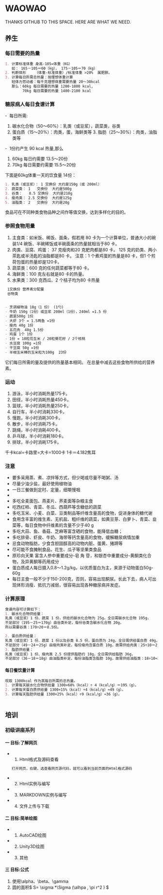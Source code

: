 # WAOWAO
THANKS GITHUB TO THIS SPACE. HERE ARE WHAT WE NEED. 

## 养生

### 每日需要的热量
```markdown
1. 计算标准体重 身高-105=体重（KG）
   如： 165－105＝60（kg）， 175－105＝70（kg）
2. 判断体形    （体重-标准体重）/标准体重 >20%  属肥胖。
3. 计算每日所需总热量：按理想体重计算
   轻体力劳动者：每千克理想体重需要热量 20～30kcal
   那么：60kg 每日需要的热量 1200-1800 kcal, 
        70kg 每日需要的热量 1400-2100 kcal
```

### 糖尿病人每日食谱计算
 -  每日所需:	
 1. 碳水化合物（50～60%）：乳类（或豆浆），蔬菜类，谷类
 2. 蛋白质（15～20%）：肉类，蛋，海鲜类等
 3. 脂肪（25～30%）：肉类，油脂类等
 
 -  1份约产生 90 kcal 热量,那么
 1. 60kg 每日约需要     13.5～20份
 2. 70kg 每日需要约需要 15.5～20份
 
下面是60kg体重一天的饮食量 14份：
```markdown
1. 乳类（或豆浆）： 1 交换份 大约是150g（或 200ml）
2. 蔬菜类： 1   交换份  大约是500g
3. 谷类：   8.5 交换份  大约是210g
4. 瘦肉类： 2.5 交换份  大约是125g
5. 油脂类： 2   交换份  大约是20g
```
 食品可在不同种类食物品种之间作等值交换，达到多样化的目的。 


### 参照食物用量
 
1. 主食类：如米饭、稀饭、面条，假若用 80 卡为一个计算单位，普通大小的碗装1/4 碗饭、半碗稀饭或半碗面条的热量就相当于80 卡。
2. 肉类、豆腐、鸡蛋：
   37 克瘦肉和20 克肥肉都是80 卡。
   125 克的奶类、两小茶匙或半汤匙的油脂都是80 卡。
   注意：1 个煮鸡蛋的热量是80 卡，但1 个煎荷包蛋的热量却是120卡。
3. 蔬菜类：600 克的任何蔬菜都等于80 卡。
4. 海鲜类：100 克左右就是80 卡的热量。
5. 水果类：300 克西瓜、2 个桔子均为80 卡热量
 

```markdown
 1交换份 营养素分配量 
 谷物类
 
 
- 烹调植物油 10g（1 份） (1勺)
- 牛奶 150g（1份）或豆浆 200ml（1份），240ml =1.5 份
- 蔬菜500g 1份
- 大虾 3个 = 1.5两鱼 =1份
- 瘦肉 40g 1份 
- 五花肉  40g 1.5份 
- 鸡蛋 1个 1份
- 1份 = 18粒花生米 / 20粒葵花籽 / 2个核桃
- 水豆腐 100g =1份
- 干豆腐 50g =1份
- 半根玉米棒的玉米粒为100g  23份
```
它们每日所需的量及提供的热量基本相同。
在总量中减去这些食物所供给的营养素。

### 运动
1. 游泳，半小时消耗热量175卡。
2. 田径，半小时消耗热量450卡。
3. 篮球，半小时消耗热量250卡。
4. 自行车，半小时消耗330卡。
5. 慢跑，半小时消耗300卡。
6. 散步，半小时消耗75卡。
7. 跳绳，半小时消耗400卡。
8. 乒乓球，半小时消耗180卡。
9. 排球，半小时消耗175卡。

千卡kcal=卡路里=大卡=1000卡
1卡＝4.182焦耳

### 注意
- 要多采用蒸、煮、凉拌等方式，但少喝或尽量不喝粥、汤
- 尽量少油少盐，最好使用植物油
- 一日三餐做到定时、定量，细嚼慢咽
- 
- 多吃全麦面包、燕麦片、荞麦面等杂粮主食
- 吃西红柿、青菜、冬瓜、西葫芦等含糖低的蔬菜
- 多吃玉米、小麦、白菜、豆类制品等纤维含量高的食物，促进身体的糖代谢
- 食用含丰富的维生素、无机盐、粗纤维的蔬菜，如黄豆芽、白萝卜、青菜、韭菜等，每日食物中纤维素的含量不少于40 g
- 多吃大蒜、鱼、香菇、芝麻等富含硒的食物，能降低血糖；
- 多吃排骨、虾皮、牛奶、海带等钙含量高的食物，缓解糖尿病情加重
- 忌食动物脂肪，少食含胆固醇高的动物内脏、蛋黄、猪蹄等
- 尽可能不食腌制食品，花生、瓜子等坚果类食品
- 原珍向天果 富含人参中重要成分-皂 角 苷，和银杏中重要成分-黄酮类化合物，及异黄酮等药用成分
- 蛋白质成人每日摄入0.8～1.2g/kg，以优质蛋白为主，来源于动物蛋白50g-60g
- 每日主食一般不少于150-200克，否则，容易出现酮尿。长此下去，病人可出现体形消瘦、抵抗力减弱，很容易出现各种糖尿病并发症。

### 计算原理
```markdown
食谱内容可计算如下：
1. 碳水化合物供给量：
乳类（或豆浆）1 份、蔬菜 1 份，供给的碳水化合物为 25g，全日需碳水化合物 195g，
不足部分（195－25＝170g）由谷类补足，每份谷类含碳水化合物 20g，
所以需要谷类：170÷20＝8.5份。

2. 蛋白质供给量：
乳类（或豆浆）1 份、蔬菜 1 份以及谷类 8.5 份，蛋白质为 24g，全日需供给蛋白质 49g，
不足部分（49－24＝25g）由瘦肉类补足，每份瘦肉含蛋白质 10g，故需供给肉类：25÷10＝2.5份。
3. 脂肪供给量：
乳类（或豆浆）1 份、瘦肉类 2.5 份提供脂肪约 18g，全日需供给脂肪 36g，
不足部分（36－18＝18g）由油脂类补足，每份油脂类含脂肪 10g，故需供给油脂类：18÷10≈2 份。
```

#### 每日餐饮量计算
```markdown
现取 1300kcal 作为其每日所需的总热量。
1. 计算每天碳水化合物供给量 1300×60%（kcal）÷ 4（kcal/g）＝195（g）。 
2. 计算每天蛋白质供给量 1300×15%（kcal）÷4（kcal/g）≈49（g）。
3. 计算每天脂肪供给量 1300×25%（kcal）÷9（kcal/g）≈36（g）。
   
```

## 培训

### 初级讲座系列

#### 一 目标:了解网页
- 1. Html格式及源码查看
```MARKDOWN
   打开网页，右键，选查看网页源代码，就可以看到当前页面的Html格式源码
```
- 2. Html实例与编写

- 3. MARKDOWN实例与编写

- 4. 文件上传与下载

#### 二 目标:简单绘图
- 1. AutoCAD绘图
- 2. Unity3D绘图
- 3. 其他

#### 三 目标:公式

1.	使用\alpha、\beta、\gamma
2. 圆的面积$ S= \sigma *\Sigma (\alhpa , \pi r^2 ) $ 
